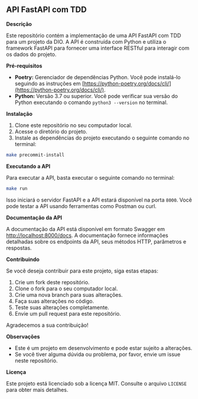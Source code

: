 ## API FastAPI com TDD

**Descrição**

Este repositório contém a implementação de uma API FastAPI com TDD para um projeto da DIO. A API é construída com Python e utiliza o framework FastAPI para fornecer uma interface RESTful para interagir com os dados do projeto.

**Pré-requisitos**

* **Poetry:** Gerenciador de dependências Python. Você pode instalá-lo seguindo as instruções em [https://python-poetry.org/docs/cli/](https://python-poetry.org/docs/cli/).
* **Python:** Versão 3.7 ou superior. Você pode verificar sua versão do Python executando o comando `python3 --version` no terminal.

**Instalação**

1. Clone este repositório no seu computador local.
2. Acesse o diretório do projeto.
3. Instale as dependências do projeto executando o seguinte comando no terminal:

```bash
make precommit-install
```

**Executando a API**

Para executar a API, basta executar o seguinte comando no terminal:

```bash
make run
```

Isso iniciará o servidor FastAPI e a API estará disponível na porta `8000`. Você pode testar a API usando ferramentas como Postman ou curl.

**Documentação da API**

A documentação da API está disponível em formato Swagger em [http://localhost:8000/docs](http://localhost:8000/docs). A documentação fornece informações detalhadas sobre os endpoints da API, seus métodos HTTP, parâmetros e respostas.

**Contribuindo**

Se você deseja contribuir para este projeto, siga estas etapas:

1. Crie um fork deste repositório.
2. Clone o fork para o seu computador local.
3. Crie uma nova branch para suas alterações.
4. Faça suas alterações no código.
5. Teste suas alterações completamente.
6. Envie um pull request para este repositório.

Agradecemos a sua contribuição!

**Observações**

* Este é um projeto em desenvolvimento e pode estar sujeito a alterações.
* Se você tiver alguma dúvida ou problema, por favor, envie um issue neste repositório.

**Licença**

Este projeto está licenciado sob a licença MIT. Consulte o arquivo `LICENSE` para obter mais detalhes.
